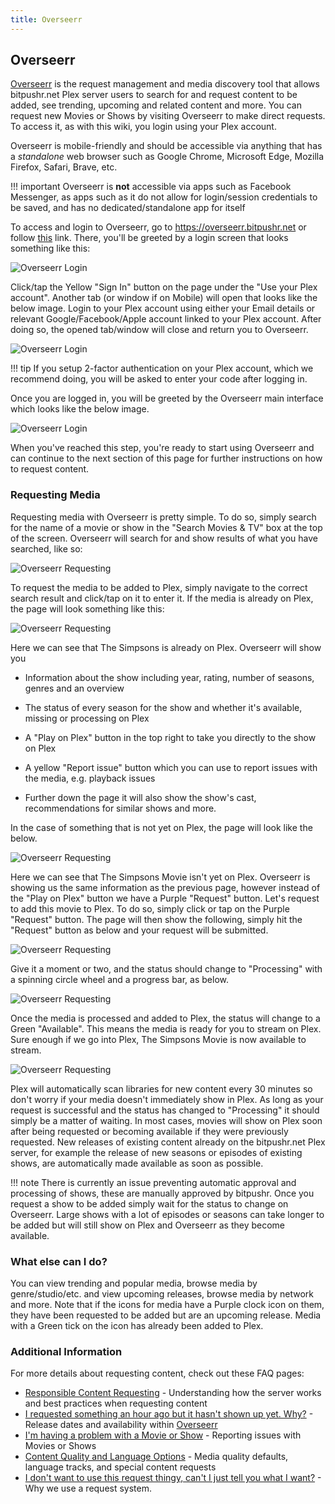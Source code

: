 ```yaml
---
title: Overseerr
---
```


## Overseerr

[Overseerr](https://overseerr.dev/) is the request management and media discovery tool that allows bitpushr.net Plex server users to search for and request content to be added, see trending, upcoming and related content and more. You can request new Movies or Shows by visiting Overseerr to make direct requests. To access it, as with this wiki, you login using your Plex account.

Overseerr is mobile-friendly and should be accessible via anything that has a *standalone* web browser such as Google Chrome, Microsoft Edge, Mozilla Firefox, Safari, Brave, etc.

!!! important
    Overseerr is **not** accessible via apps such as Facebook Messenger, as apps such as it do not allow for login/session credentials to be saved, and has no dedicated/standalone app for itself

To access and login to Overseerr, go to https://overseerr.bitpushr.net or follow [this](https://overseerr.bitpushr.net) link. There, you'll be greeted by a login screen that looks something like this:

![Overseerr Login](../assets/images/overseerr-login.png)

Click/tap the Yellow "Sign In" button on the page under the "Use your Plex account". Another tab (or window if on Mobile) will open that looks like the below image. Login to your Plex account using either your Email details or relevant Google/Facebook/Apple account linked to your Plex account. After doing so, the opened tab/window will close and return you to Overseerr.

![Overseerr Login](../assets/images/overseerr-login2.png)

!!! tip
    If you setup 2-factor authentication on your Plex account, which we recommend doing, you will be asked to enter your code after logging in.

Once you are logged in, you will be greeted by the Overseerr main interface which looks like the below image.

![Overseerr Login](../assets/images/overseerr-login3.png)

 When you've reached this step, you're ready to start using Overseerr and can continue to the next section of this page for further instructions on how to request content.

### Requesting Media

Requesting media with Overseerr is pretty simple. To do so, simply search for the name of a movie or show in the "Search Movies & TV" box at the top of the screen. Overseerr will search for and show results of what you have searched, like so:

![Overseerr Requesting](../assets/images/overseerr-requesting.png)

To request the media to be added to Plex, simply navigate to the correct search result and click/tap on it to enter it. If the media is already on Plex, the page will look something like this:

![Overseerr Requesting](../assets/images/overseerr-requesting2.png)

Here we can see that The Simpsons is already on Plex. Overseerr will show you

- Information about the show including year, rating, number of seasons, genres and an overview

- The status of every season for the show and whether it's available, missing or processing on Plex

- A "Play on Plex" button in the top right to take you directly to the show on Plex

- A yellow "Report issue" button which you can use to report issues with the media, e.g. playback issues

- Further down the page it will also show the show's cast, recommendations for similar shows and more.

In the case of something that is not yet on Plex, the page will look like the below.

![Overseerr Requesting](../assets/images/overseerr-requesting3.png)

Here we can see that The Simpsons Movie isn't yet on Plex. Overseerr is showing us the same information as the previous page, however instead of the "Play on Plex" button we have a Purple "Request" button. Let's request to add this movie to Plex. To do so, simply click or tap on the Purple "Request" button. The page will then show the following, simply hit the "Request" button as below and your request will be submitted.

![Overseerr Requesting](../assets/images/overseerr-requesting4.png)

Give it a moment or two, and the status should change to "Processing" with a spinning circle wheel and a progress bar, as below.

![Overseerr Requesting](../assets/images/overseerr-requesting5.png)

Once the media is processed and added to Plex, the status will change to a Green "Available". This means the media is ready for you to stream on Plex. Sure enough if we go into Plex, The Simpsons Movie is now available to stream.

![Overseerr Requesting](../assets/images/overseerr-requesting6.png)

Plex will automatically scan libraries for new content every 30 minutes so don't worry if your media doesn't immediately show in Plex. As long as your request is successful and the status has changed to "Processing" it should simply be a matter of waiting. In most cases, movies will show on Plex soon after being requested or becoming available if they were previously requested. New releases of existing content already on the bitpushr.net Plex server, for example the release of new seasons or episodes of existing shows, are automatically made available as soon as possible.

!!! note
    There is currently an issue preventing automatic approval and processing of shows, these are manually approved by bitpushr. Once you request a show to be added simply wait for the status to change on Overseerr. Large shows with a lot of episodes or seasons can take longer to be added but will still show on Plex and Overseerr as they become available.

### What else can I do?

You can view trending and popular media, browse media by genre/studio/etc. and view upcoming releases, browse media by network and more. Note that if the icons for media have a Purple clock icon on them, they have been requested to be added but are an upcoming release. Media with a Green tick on the icon has already been added to Plex.

### Additional Information

For more details about requesting content, check out these FAQ pages:

- [Responsible Content Requesting](../faq/responsible-content-requests.md) - Understanding how the server works and best practices when requesting content
- [I requested something an hour ago but it hasn't shown up yet. Why?](../faq/missing-requests.md) - Release dates and availability within [Overseerr](https://overseerr.bitpushr.net)
- [I'm having a problem with a Movie or Show](../faq/content-issues.md) - Reporting issues with Movies or Shows
- [Content Quality and Language Options](../faq/special-requests.md) - Media quality defaults, language tracks, and special content requests
- [I don't want to use this request thingy, can't I just tell you what I want?](../faq/i-dont-want-to-use-overseerr.md) - Why we use a request system.
